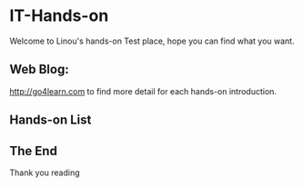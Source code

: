 # IT-Hands-on
Welcome to Linou's hands-on Test place, hope you can find what you want.

## Web Blog:
http://go4learn.com to find more detail for each hands-on introduction.

## Hands-on List

## The End
Thank you reading

